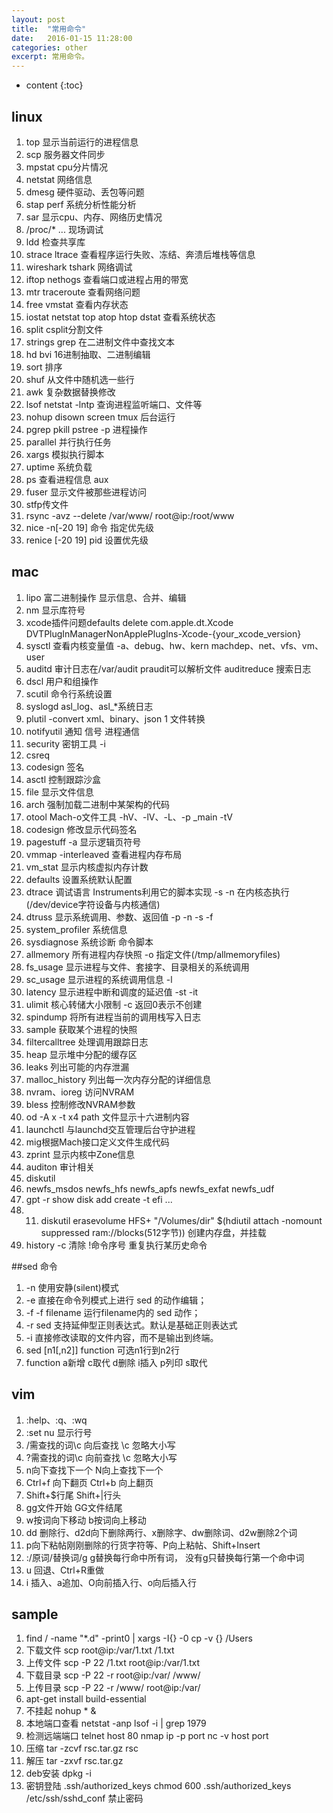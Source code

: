 ```yaml
---
layout: post
title:  "常用命令"
date:   2016-01-15 11:28:00
categories: other
excerpt: 常用命令。
---
```


* content
{:toc}

## linux
01. top 显示当前运行的进程信息
02. scp 服务器文件同步
03. mpstat cpu分片情况
04. netstat 网络信息
05. dmesg 硬件驱动、丢包等问题
06. stap perf 系统分析性能分析
07. sar 显示cpu、内存、网络历史情况
08. /proc/* ... 现场调试
09. ldd 检查共享库
10. strace ltrace 查看程序运行失败、冻结、奔溃后堆栈等信息
11. wireshark tshark 网络调试
12. iftop nethogs 查看端口或进程占用的带宽
13. mtr traceroute 查看网络问题
14. free vmstat 查看内存状态
15. iostat netstat top atop htop dstat 查看系统状态
16. split csplit分割文件
17. strings grep 在二进制文件中查找文本
18. hd bvi 16进制抽取、二进制编辑
19. sort 排序
20. shuf 从文件中随机选一些行
21. awk 复杂数据替换修改
22. lsof netstat -lntp 查询进程监听端口、文件等
23. nohup disown screen tmux 后台运行
24. pgrep pkill pstree -p 进程操作
25. parallel 并行执行任务
26. xargs 模拟执行脚本
27. uptime 系统负载
28. ps 查看进程信息 aux
29. fuser 显示文件被那些进程访问
30. stfp传文件
31. rsync -avz --delete /var/www/ root@ip:/root/www
32. nice -n[-20 19] 命令 指定优先级
33. renice [-20 19] pid 设置优先级

## mac
01. lipo 富二进制操作 显示信息、合并、编辑
02. nm 显示库符号 
03. xcode插件问题defaults delete com.apple.dt.Xcode DVTPlugInManagerNonApplePlugIns-Xcode-{your_xcode_version} 
04. sysctl 查看内核变量值 -a、debug、hw、kern machdep、net、vfs、vm、user
05. auditd 审计日志在/var/audit praudit可以解析文件 auditreduce 搜索日志
06. dscl 用户和组操作
07. scutil 命令行系统设置
08. syslogd asl_log、asl_*系统日志
09. plutil -convert xml、binary、json 1 文件转换
10. notifyutil 通知 信号 进程通信
11. security 密钥工具 -i
12. csreq
13. codesign 签名     
14. asctl 控制跟踪沙盒
15. file 显示文件信息
16. arch 强制加载二进制中某架构的代码
17. otool Mach-o文件工具 -hV、-lV、-L、-p _main -tV
18. codesign 修改显示代码签名
19. pagestuff -a 显示逻辑页符号
20. vmmap -interleaved 查看进程内存布局
21. vm_stat 显示内核虚拟内存计数
22. defaults 设置系统默认配置
23. dtrace 调试语言 Instruments利用它的脚本实现 -s -n 在内核态执行(/dev/device字符设备与内核通信)
24. dtruss 显示系统调用、参数、返回值 -p -n -s -f
25. system_profiler 系统信息
26. sysdiagnose 系统诊断 命令脚本
27. allmemory 所有进程内存快照 -o 指定文件(/tmp/allmemoryfiles)
28. fs_usage 显示进程与文件、套接字、目录相关的系统调用
29. sc_usage 显示进程的系统调用信息 -l
30. latency 显示进程中断和调度的延迟值 -st -it
31. ulimit 核心转储大小限制 -c 返回0表示不创建
32. spindump 将所有进程当前的调用栈写入日志
33. sample 获取某个进程的快照
34. filtercalltree 处理调用跟踪日志
35. heap 显示堆中分配的缓存区
36. leaks 列出可能的内存泄漏
37. malloc_history 列出每一次内存分配的详细信息
38. nvram、ioreg 访问NVRAM
39. bless 控制修改NVRAM参数 
40. od -A x -t x4 path 文件显示十六进制内容
41. launchctl 与launchd交互管理后台守护进程
42. mig根据Mach接口定义文件生成代码
43. zprint 显示内核中Zone信息
44. auditon 审计相关
45. diskutil
46. newfs_msdos newfs_hfs newfs_apfs newfs_exfat newfs_udf
47. gpt -r show disk add create -t efi ...
48. 11. diskutil erasevolume HFS+ "/Volumes/dir" $(hdiutil attach -nomount suppressed ram://blocks(512字节)) 创建内存盘，并挂载
49. history -c 清除 !命令序号 重复执行某历史命令

##sed 命令
01. -n 使用安静(silent)模式
02. -e 直接在命令列模式上进行 sed 的动作编辑；
03. -f -f filename 运行filename内的 sed 动作；
04. -r sed 支持延伸型正则表达式。默认是基础正则表达式
05. -i 直接修改读取的文件内容，而不是输出到终端。
06. sed [n1[,n2]] function 可选n1行到n2行
07. function a新增 c取代 d删除 i插入 p列印 s取代

## vim
01. :help、:q、:wq
02. :set nu 显示行号
03. /需查找的词\c 向后查找 \c 忽略大小写
04. ?需查找的词\c 向前查找 \c 忽略大小写
05. n向下查找下一个 N向上查找下一个
06. Ctrl+f 向下翻页 Ctrl+b 向上翻页
07. Shift+$行尾 Shift+|行头
08. gg文件开始 GG文件结尾
09. w按词向下移动 b按词向上移动
10. dd 删除行、d2d向下删除两行、x删除字、dw删除词、d2w删除2个词
11. p向下粘帖刚刚删除的行货字符等、P向上粘帖、Shift+Insert
12. :/原词/替换词/g g替换每行命中所有词， 没有g只替换每行第一个命中词
13. u 回退、Ctrl+R重做
14. i 插入、a追加、O向前插入行、o向后插入行


## sample
01. find / -name "*.d" -print0 | xargs -I{} -0 cp -v {}  /Users
02. 下载文件 scp root@ip:/var/1.txt  /1.txt
03. 上传文件 scp -P 22 /1.txt root@ip:/var/1.txt
04. 下载目录 scp -P 22 -r root@ip:/var/ /www/
05. 上传目录 scp -P 22 -r /www/  root@ip:/var/
06. apt-get install build-essential 
07. 不挂起 nohup * &
08. 本地端口查看 netstat -anp  lsof -i | grep 1979
09. 检测远端端口 telnet host 80 nmap ip -p port nc -v host port
10. 压缩 tar -zcvf rsc.tar.gz rsc
11. 解压 tar -zxvf rsc.tar.gz 
12. deb安装 dpkg -i
13. 密钥登陆 .ssh/authorized_keys chmod 600 .ssh/authorized_keys /etc/ssh/sshd_conf 禁止密码